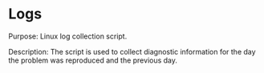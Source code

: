 # Logs
Purpose:
Linux log collection script.

Description:
The script is used to collect diagnostic information for the day the problem was reproduced and the previous day.
